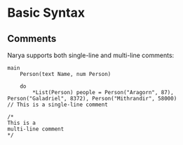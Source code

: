 # Basic Syntax

## Comments

Narya supports both single-line and multi-line comments:

```narya
main
    Person(text Name, num Person)

    do
        *List(Person) people = Person("Aragorn", 87), Person("Galadriel", 8372), Person("Mithrandir", 58000)
// This is a single-line comment

/*
This is a
multi-line comment
*/
```